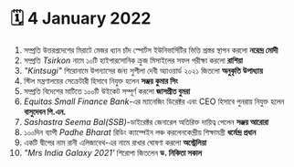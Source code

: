 # 🗓 4 January 2022

1. সম্প্রতি উত্তরপ্রদেশের মিরাটে মেজর ধ্যান চাঁদ স্পাের্টস ইউনিভার্সিটির ভিত্তি প্রস্তর স্থাপন করলাে **নরেন্দ্র মােদী**
2. সম্প্রতি _Tsirkon_ নামে ১০টি হাইপারসােনিক ক্রুজ মিসাইলের সফল পরীক্ষা করলাে **রাশিয়া**
3. _"Kintsugi"_ শিরােনামে উপন্যাসের জন্য সুশীলা দেবী অ্যাওয়ার্ড ২০২১ জিতলাে **অনুকৃতি উপাধ্যায়**
4. স্টিল মন্ত্রণালয়ের সেক্রেটারী হিসাবে নিযুক্ত হলেন **সঞ্জয় কুমার সিং**
5. সম্প্রতি বিদেশের মাটিতে ১০০টি উইকেট সম্পূর্ণ করলাে **জাসপ্রীত বুমরা**
6. _Equitas Small Finance Bank_-এর ম্যানেজিং ডিরেক্টর এবং CEO হিসাবে পুনরায় নিযুক্ত হলেন **বাসুদেবন পি.এন.**
7. _Sashastra Seema Bal(SSB)_-ডাইরেক্টর জেনারেল অতিরিক্ত দায়িত্ব পেলেন **সঞ্জয় আরােরা**
8. ১০০দিন ব্যাপী _Padhe Bharat_ রিডিং ক্যাম্পেইন লঞ্চ করলেনকেন্দ্রীয় শিক্ষামন্ত্রী **ধর্মেন্দ্র প্রধান**
9. একটি দ্বীপের নাম রানী এলিজাবেথ-এর নামে রাখার ঘােষণা করলাে **অস্ট্রেলিয়া**
10. _"Mrs India Galaxy 2021'_  শিরােপা জিতলেন **ড. নিকিতা সকাল**

